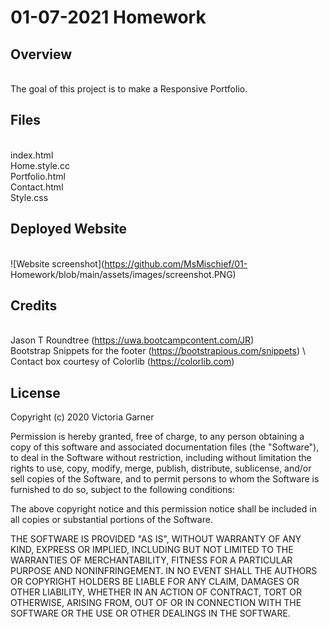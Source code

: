 # 01-07-2021 Homework

  ## Overview
  \
  The goal of this project is to make a Responsive Portfolio. 
  
  
   ## Files
   \
   index.html\
   Home.style.cc\
   Portfolio.html\
   Contact.html\
   Style.css
   
   
   ## Deployed Website
   \
   ![Website screenshot](https://github.com/MsMischief/01-    Homework/blob/main/assets/images/screenshot.PNG)
   
   
   ## Credits
   \
  Jason T Roundtree (https://uwa.bootcampcontent.com/JR) \
  Bootstrap Snippets for the footer (https://bootstrapious.com/snippets) \ 
  Contact box courtesy of Colorlib (https://colorlib.com)


  
  ## License
 
Copyright (c) 2020 Victoria Garner

Permission is hereby granted, free of charge, to any person obtaining a copy
of this software and associated documentation files (the "Software"), to deal
in the Software without restriction, including without limitation the rights
to use, copy, modify, merge, publish, distribute, sublicense, and/or sell
copies of the Software, and to permit persons to whom the Software is
furnished to do so, subject to the following conditions:

The above copyright notice and this permission notice shall be included in all
copies or substantial portions of the Software.

THE SOFTWARE IS PROVIDED "AS IS", WITHOUT WARRANTY OF ANY KIND, EXPRESS OR
IMPLIED, INCLUDING BUT NOT LIMITED TO THE WARRANTIES OF MERCHANTABILITY,
FITNESS FOR A PARTICULAR PURPOSE AND NONINFRINGEMENT. IN NO EVENT SHALL THE
AUTHORS OR COPYRIGHT HOLDERS BE LIABLE FOR ANY CLAIM, DAMAGES OR OTHER
LIABILITY, WHETHER IN AN ACTION OF CONTRACT, TORT OR OTHERWISE, ARISING FROM,
OUT OF OR IN CONNECTION WITH THE SOFTWARE OR THE USE OR OTHER DEALINGS IN THE
SOFTWARE.
  
  
  

